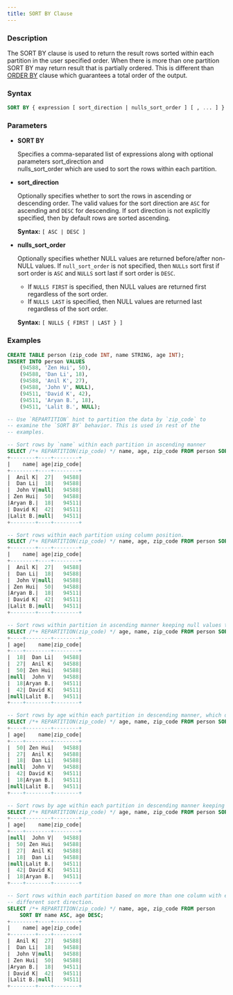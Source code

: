 ```yaml
---
title: SORT BY Clause
---
```


<!-- <head>
  <title>SORT BY Clause</title>
  <meta
    name="description"
    content="SORT BY Clause"
  />
</head> -->

### Description

The SORT BY clause is used to return the result rows sorted within each partition in the user specified order. When there is more than one partition SORT BY may return result that is partially ordered. This is different than <a href="https://docs.iomete.com/docs/queries-order-by-clause">ORDER BY</a> clause which guarantees a total order of the output.

### Syntax

```sql
SORT BY { expression [ sort_direction | nulls_sort_order ] [ , ... ] }
```

### Parameters

- **SORT BY**

    Specifies a comma-separated list of expressions along with optional parameters sort_direction and             
    nulls_sort_order which are used to sort the rows within each partition.

- **sort_direction**

    Optionally specifies whether to sort the rows in ascending or descending order. The valid values for the sort 
    direction are ```ASC``` for ascending and ```DESC``` for descending. If sort direction is not explicitly specified, then by 
    default rows are sorted ascending.

    **Syntax:** ```[ ASC | DESC ]```

- **nulls_sort_order**

    Optionally specifies whether NULL values are returned before/after non-NULL values. If ```null_sort_order``` is not 
    specified, then ```NULLs``` sort first if sort order is ```ASC``` and ```NULLS``` sort last if sort order is ```DESC```.

    - If ```NULLS FIRST``` is specified, then NULL values are returned first regardless of the sort order.
    - If ```NULLS LAST``` is specified, then NULL values are returned last regardless of the sort order.

    **Syntax:** ```[ NULLS { FIRST | LAST } ]```

### Examples

```sql
CREATE TABLE person (zip_code INT, name STRING, age INT);
INSERT INTO person VALUES
    (94588, 'Zen Hui', 50),
    (94588, 'Dan Li', 18),
    (94588, 'Anil K', 27),
    (94588, 'John V', NULL),
    (94511, 'David K', 42),
    (94511, 'Aryan B.', 18),
    (94511, 'Lalit B.', NULL);

-- Use `REPARTITION` hint to partition the data by `zip_code` to
-- examine the `SORT BY` behavior. This is used in rest of the
-- examples.

-- Sort rows by `name` within each partition in ascending manner
SELECT /*+ REPARTITION(zip_code) */ name, age, zip_code FROM person SORT BY name;
+--------+----+--------+
|    name| age|zip_code|
+--------+----+--------+
|  Anil K|  27|   94588|
|  Dan Li|  18|   94588|
|  John V|null|   94588|
| Zen Hui|  50|   94588|
|Aryan B.|  18|   94511|
| David K|  42|   94511|
|Lalit B.|null|   94511|
+--------+----+--------+

-- Sort rows within each partition using column position.
SELECT /*+ REPARTITION(zip_code) */ name, age, zip_code FROM person SORT BY 1;
+--------+----+--------+
|    name| age|zip_code|
+--------+----+--------+
|  Anil K|  27|   94588|
|  Dan Li|  18|   94588|
|  John V|null|   94588|
| Zen Hui|  50|   94588|
|Aryan B.|  18|   94511|
| David K|  42|   94511|
|Lalit B.|null|   94511|
+--------+----+--------+

-- Sort rows within partition in ascending manner keeping null values to be last.
SELECT /*+ REPARTITION(zip_code) */ age, name, zip_code FROM person SORT BY age NULLS LAST;
+----+--------+--------+
| age|    name|zip_code|
+----+--------+--------+
|  18|  Dan Li|   94588|
|  27|  Anil K|   94588|
|  50| Zen Hui|   94588|
|null|  John V|   94588|
|  18|Aryan B.|   94511|
|  42| David K|   94511|
|null|Lalit B.|   94511|
+----+--------+--------+

-- Sort rows by age within each partition in descending manner, which defaults to NULL LAST.
SELECT /*+ REPARTITION(zip_code) */ age, name, zip_code FROM person SORT BY age DESC;
+----+--------+--------+
| age|    name|zip_code|
+----+--------+--------+
|  50| Zen Hui|   94588|
|  27|  Anil K|   94588|
|  18|  Dan Li|   94588|
|null|  John V|   94588|
|  42| David K|   94511|
|  18|Aryan B.|   94511|
|null|Lalit B.|   94511|
+----+--------+--------+

-- Sort rows by age within each partition in descending manner keeping null values to be first.
SELECT /*+ REPARTITION(zip_code) */ age, name, zip_code FROM person SORT BY age DESC NULLS FIRST;
+----+--------+--------+
| age|    name|zip_code|
+----+--------+--------+
|null|  John V|   94588|
|  50| Zen Hui|   94588|
|  27|  Anil K|   94588|
|  18|  Dan Li|   94588|
|null|Lalit B.|   94511|
|  42| David K|   94511|
|  18|Aryan B.|   94511|
+----+--------+--------+

-- Sort rows within each partition based on more than one column with each column having
-- different sort direction.
SELECT /*+ REPARTITION(zip_code) */ name, age, zip_code FROM person
    SORT BY name ASC, age DESC;
+--------+----+--------+
|    name| age|zip_code|
+--------+----+--------+
|  Anil K|  27|   94588|
|  Dan Li|  18|   94588|
|  John V|null|   94588|
| Zen Hui|  50|   94588|
|Aryan B.|  18|   94511|
| David K|  42|   94511|
|Lalit B.|null|   94511|
+--------+----+--------+
```